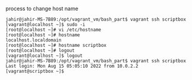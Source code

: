 process to change host name

    jahir@jahir-MS-7B89:/opt/vagrant_vm/bash_part$ vagrant ssh scriptbox
    [vagrant@localhost ~]$ sudo -i
    [root@localhost ~]# vi /etc/hostname
    [root@localhost ~]# hostname
    localhost.localdomain
    [root@localhost ~]# hostname scriptbox
    [root@localhost ~]# logout
    [vagrant@localhost ~]$ logout
    jahir@jahir-MS-7B89:/opt/vagrant_vm/bash_part$ vagrant ssh scriptbox
    Last login: Mon Aug 15 05:05:10 2022 from 10.0.2.2
    [vagrant@scriptbox ~]$ 




